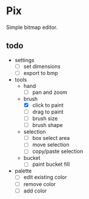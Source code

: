 # Pix

Simple bitmap editor.

## todo

- settings
  - [ ] set dimensions
  - [ ] export to bmp
- tools
  - hand
    - [ ] pan and zoom
  - brush
    - [x] click to paint
    - [ ] drag to paint
    - [ ] brush size
    - [ ] brush shape
  - selection
    - [ ] box select area
    - [ ] move selection
    - [ ] copy/paste selection
  - bucket
    - [ ] paint bucket fill
- palette
  - [ ] edit existing color
  - [ ] remove color
  - [ ] add color
